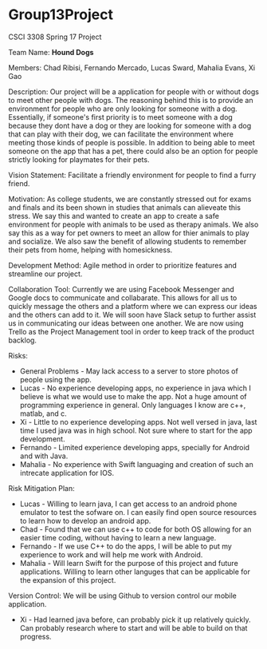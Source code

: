 # Group13Project
CSCI 3308 Spring 17 Project

Team Name: **Hound Dogs**

Members: Chad Ribisi, Fernando Mercado, Lucas Sward, Mahalia Evans, Xi Gao

Description: Our project will be a application for people with or without dogs to meet other people with dogs. The reasoning behind this is to provide an environment for people who are only looking for someone with a dog.  Essentially, if someone's first priority is to meet someone with a dog because they dont have a dog or they are looking for someone with a dog that can play with their dog, we can facilitate the environment where meeting those kinds of people is possible. In addition to being able to meet someone on the app that has a pet, there could also be an option for people strictly looking for playmates for their pets. 

Vision Statement: Facilitate a friendly environment for people to find a furry friend.

Motivation: As college students, we are constantly stressed out for exams and finals and its been shown in studies that animals can alieveate this stress. We say this and wanted to create an app to create a safe environment for people with animals to be used as therapy animals. We also say this as a way for pet owners to meet an allow for thier animals to play and socialize. We also saw the benefit of allowing students to remember their pets from home, helping with homesickness.

Development Method: Agile method in order to prioritize features and streamline our project.

Collaboration Tool: Currently we are using Facebook Messenger and Google docs to communicate and collabarate. This allows for all us to quickly message the others and a platform where we can express our ideas and the others can add to it. We will soon have Slack setup to further assist us in communicating our ideas between one another. We are now using Trello as the Project Management tool in order to keep track of the product backlog. 

Risks:
* General Problems - May lack access to a server to store photos of people using the app. <br />
* Lucas - No experience developing apps, no experience in java which I believe is what we would use to make the app. Not a huge amount of programming experience in general. Only languages I know are c++, matlab, and c. <br  />
* Xi - Little to no experience developing apps. Not well versed in java, last time I used java was in high school. Not sure where to start for the app development. <br />
* Fernando - Limited experience developing apps, specially for Android and with Java. <br />
* Mahalia - No experience with Swift languaging and creation of such an intrecate application for IOS. <br  />
    
Risk Mitigation Plan: 
* Lucas - Willing to learn java, I can get access to an android phone emulator to test the sofware on. I can easily find open source resources to learn how to develop an android app. <br />
* Chad - Found that we can use c++ to code for both OS allowing for an easier time coding, without having to learn a new language. <br />
* Fernando - If we use C++ to do the apps, I will be able to put my experience to work and will help me work with Android. <br />
* Mahalia - Will learn Swift for the purpose of this project and future applications. Willing to learn other languges that can be applicable for the expansion of this project.  <br />
  
Version Control: We will be using Github to version control our mobile application.
* Xi - Had learned java before, can probably pick it up relatively quickly. Can probably research where to start and will be able to build on that progress. <br />
